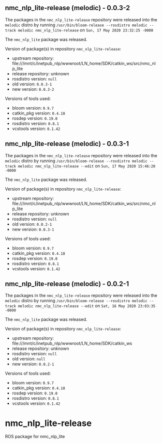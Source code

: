 ## nmc_nlp_lite-release (melodic) - 0.0.3-2

The packages in the `nmc_nlp_lite-release` repository were released into the `melodic` distro by running `/usr/bin/bloom-release --rosdistro melodic --track melodic nmc_nlp_lite-release` on `Sun, 17 May 2020 23:32:25 -0000`

The `nmc_nlp_lite` package was released.

Version of package(s) in repository `nmc_nlp_lite-release`:

- upstream repository: file:///mnt/c/inetpub_nlp/wwwroot/LN_home/SDK/catkin_ws/src/nmc_nlp_lite
- release repository: unknown
- rosdistro version: `null`
- old version: `0.0.3-1`
- new version: `0.0.3-2`

Versions of tools used:

- bloom version: `0.9.7`
- catkin_pkg version: `0.4.18`
- rosdep version: `0.19.0`
- rosdistro version: `0.8.1`
- vcstools version: `0.1.42`


## nmc_nlp_lite-release (melodic) - 0.0.3-1

The packages in the `nmc_nlp_lite-release` repository were released into the `melodic` distro by running `/usr/bin/bloom-release --rosdistro melodic --track melodic nmc_nlp_lite-release --edit` on `Sun, 17 May 2020 15:46:20 -0000`

The `nmc_nlp_lite` package was released.

Version of package(s) in repository `nmc_nlp_lite-release`:

- upstream repository: file:///mnt/c/inetpub_nlp/wwwroot/LN_home/SDK/catkin_ws/src/nmc_nlp_lite
- release repository: unknown
- rosdistro version: `null`
- old version: `0.0.2-1`
- new version: `0.0.3-1`

Versions of tools used:

- bloom version: `0.9.7`
- catkin_pkg version: `0.4.18`
- rosdep version: `0.19.0`
- rosdistro version: `0.8.1`
- vcstools version: `0.1.42`


## nmc_nlp_lite-release (melodic) - 0.0.2-1

The packages in the `nmc_nlp_lite-release` repository were released into the `melodic` distro by running `/usr/bin/bloom-release --rosdistro melodic --track melodic nmc_nlp_lite-release --edit` on `Sat, 16 May 2020 23:03:35 -0000`

The `nmc_nlp_lite` package was released.

Version of package(s) in repository `nmc_nlp_lite-release`:

- upstream repository: file:///mnt/c/inetpub_nlp/wwwroot/LN_home/SDK/catkin_ws
- release repository: unknown
- rosdistro version: `null`
- old version: `null`
- new version: `0.0.2-1`

Versions of tools used:

- bloom version: `0.9.7`
- catkin_pkg version: `0.4.18`
- rosdep version: `0.19.0`
- rosdistro version: `0.8.1`
- vcstools version: `0.1.42`


# nmc_nlp_lite-release
ROS package for nmc_nlp_lite
